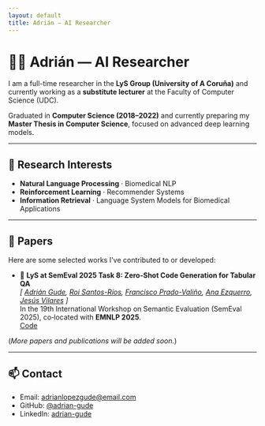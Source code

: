 ```yaml
---
layout: default
title: Adrián — AI Researcher
---
```


# 👨‍🔬 Adrián — AI Researcher

I am a full-time researcher in the **LyS Group (University of A Coruña)** and currently working as a **substitute lecturer** at the Faculty of Computer Science (UDC).

Graduated in **Computer Science (2018–2022)** and currently preparing my **Master Thesis in Computer Science**, focused on advanced deep learning models.

---

## 🧠 Research Interests

- **Natural Language Processing** · Biomedical NLP  
- **Reinforcement Learning** · Recommender Systems  
- **Information Retrieval** · Language System Models for Biomedical Applications  

---

## 📄 Papers

Here are some selected works I've contributed to or developed:

- 🧬 **LyS at SemEval 2025 Task 8: Zero-Shot Code Generation for Tabular QA**  
  *[
  [Adrián Gude](https://github.com/adrian-gude), 
  [Roi Santos-Ríos](https://github.com/Dunque), 
  [Francisco Prado-Valiño](https://github.com/franciscopradovalino), 
  [Ana Ezquerro](https://github.com/anaezquerro), 
  [Jesús Vilares](https://pdi.udc.es/es/File/Pdi/RF9AF)
  ]*  
  In the 19th International Workshop on Semantic Evaluation (SemEval 2025), co‑located with **EMNLP 2025**.  
  [Code](https://github.com/adrian-gude/Tabular_QA)

(*More papers and publications will be added soon.*)

---

## 📫 Contact

- Email: adrianlopezgude@email.com  
- GitHub: [@adrian-gude](https://github.com/adrian-gude)  
- LinkedIn: [adrian-gude](https://www.linkedin.com/in/adrian-l%C3%B3pez-gude/)
